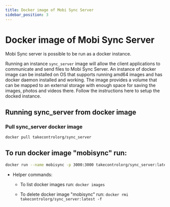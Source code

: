 ```yaml
---
title: Docker image of Mobi Sync Server
sidebar_position: 3
---
```

# Docker image of Mobi Sync Server
 Mobi Sync server is possible to be run as a docker instance.
 
 Running an instance `sync_server` image will allow the client applications to communicate and send files to Mobi Sync Server. An instance of docker image can be installed on OS that supports running amd64 images and has docker daemon installed and working.
 The image provides a volume that can be mapped to an external storage with enough space for saving the images, photos and videos there. Follow the instructions here to setup the docked instance.

## Running sync_server from docker image
### Pull sync_server docker image 
```bash
docker pull takecontrolorg/sync_server
```

## To run docker image "mobisync" run:
```bash
docker run --name mobisync -p 3000:3000 takecontrolorg/sync_server:latest -e "LOG_LEVEL=3" -v /photos:./bin /logs:./bin
```


  * Helper commands: 
    * To list docker images run: `docker images`

    * To delete docker image "mobisync" run: `docker rmi takecontrolorg/sync_server:latest -f`




